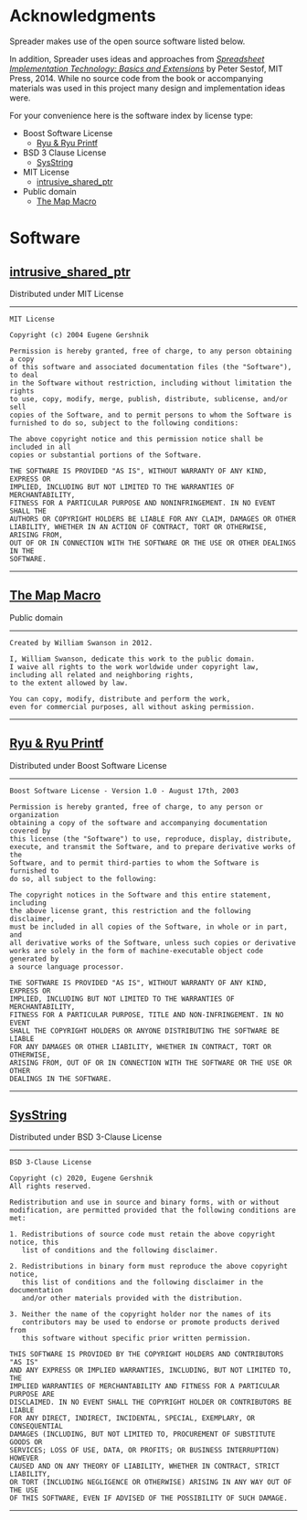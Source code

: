# Acknowledgments

Spreader makes use of the open source software listed below.

In addition, Spreader uses ideas and approaches from [_Spreadsheet Implementation Technology: Basics and Extensions_](https://www.amazon.com/Spreadsheet-Implementation-Technology-Basics-Extensions/dp/0262526646) by Peter Sestof, MIT Press, 2014. While no source code from the
book or accompanying materials was used in this project many design and implementation ideas were.


For your convenience here is the software index by license type:

* Boost Software License
  * [Ryu & Ryu Printf](#ryu-&-ryu-printf)
* BSD 3 Clause License
  * [SysString](#sysstring)
* MIT License
  * [intrusive_shared_ptr](#intrusive_shared_ptr)
* Public domain
  * [The Map Macro](#the-map-macro)


# Software

## [intrusive_shared_ptr](https://github.com/gershnik/intrusive_shared_ptr)

Distributed under MIT License

----
```
MIT License

Copyright (c) 2004 Eugene Gershnik

Permission is hereby granted, free of charge, to any person obtaining a copy
of this software and associated documentation files (the "Software"), to deal
in the Software without restriction, including without limitation the rights
to use, copy, modify, merge, publish, distribute, sublicense, and/or sell
copies of the Software, and to permit persons to whom the Software is
furnished to do so, subject to the following conditions:

The above copyright notice and this permission notice shall be included in all
copies or substantial portions of the Software.

THE SOFTWARE IS PROVIDED "AS IS", WITHOUT WARRANTY OF ANY KIND, EXPRESS OR
IMPLIED, INCLUDING BUT NOT LIMITED TO THE WARRANTIES OF MERCHANTABILITY,
FITNESS FOR A PARTICULAR PURPOSE AND NONINFRINGEMENT. IN NO EVENT SHALL THE
AUTHORS OR COPYRIGHT HOLDERS BE LIABLE FOR ANY CLAIM, DAMAGES OR OTHER
LIABILITY, WHETHER IN AN ACTION OF CONTRACT, TORT OR OTHERWISE, ARISING FROM,
OUT OF OR IN CONNECTION WITH THE SOFTWARE OR THE USE OR OTHER DEALINGS IN THE
SOFTWARE.
```
---

## [The Map Macro](https://github.com/swansontec/map-macro)

Public domain

---
```
Created by William Swanson in 2012.

I, William Swanson, dedicate this work to the public domain.
I waive all rights to the work worldwide under copyright law,
including all related and neighboring rights,
to the extent allowed by law.

You can copy, modify, distribute and perform the work,
even for commercial purposes, all without asking permission.
```
---

## [Ryu & Ryu Printf](https://github.com/ulfjack/ryu)

Distributed under Boost Software License

----
```
Boost Software License - Version 1.0 - August 17th, 2003

Permission is hereby granted, free of charge, to any person or organization
obtaining a copy of the software and accompanying documentation covered by
this license (the "Software") to use, reproduce, display, distribute,
execute, and transmit the Software, and to prepare derivative works of the
Software, and to permit third-parties to whom the Software is furnished to
do so, all subject to the following:

The copyright notices in the Software and this entire statement, including
the above license grant, this restriction and the following disclaimer,
must be included in all copies of the Software, in whole or in part, and
all derivative works of the Software, unless such copies or derivative
works are solely in the form of machine-executable object code generated by
a source language processor.

THE SOFTWARE IS PROVIDED "AS IS", WITHOUT WARRANTY OF ANY KIND, EXPRESS OR
IMPLIED, INCLUDING BUT NOT LIMITED TO THE WARRANTIES OF MERCHANTABILITY,
FITNESS FOR A PARTICULAR PURPOSE, TITLE AND NON-INFRINGEMENT. IN NO EVENT
SHALL THE COPYRIGHT HOLDERS OR ANYONE DISTRIBUTING THE SOFTWARE BE LIABLE
FOR ANY DAMAGES OR OTHER LIABILITY, WHETHER IN CONTRACT, TORT OR OTHERWISE,
ARISING FROM, OUT OF OR IN CONNECTION WITH THE SOFTWARE OR THE USE OR OTHER
DEALINGS IN THE SOFTWARE.
```
----


## [SysString](https://github.com/gershnik/sys_string)

Distributed under BSD 3-Clause License

----
```
BSD 3-Clause License

Copyright (c) 2020, Eugene Gershnik
All rights reserved.

Redistribution and use in source and binary forms, with or without
modification, are permitted provided that the following conditions are met:

1. Redistributions of source code must retain the above copyright notice, this
   list of conditions and the following disclaimer.

2. Redistributions in binary form must reproduce the above copyright notice,
   this list of conditions and the following disclaimer in the documentation
   and/or other materials provided with the distribution.

3. Neither the name of the copyright holder nor the names of its
   contributors may be used to endorse or promote products derived from
   this software without specific prior written permission.

THIS SOFTWARE IS PROVIDED BY THE COPYRIGHT HOLDERS AND CONTRIBUTORS "AS IS"
AND ANY EXPRESS OR IMPLIED WARRANTIES, INCLUDING, BUT NOT LIMITED TO, THE
IMPLIED WARRANTIES OF MERCHANTABILITY AND FITNESS FOR A PARTICULAR PURPOSE ARE
DISCLAIMED. IN NO EVENT SHALL THE COPYRIGHT HOLDER OR CONTRIBUTORS BE LIABLE
FOR ANY DIRECT, INDIRECT, INCIDENTAL, SPECIAL, EXEMPLARY, OR CONSEQUENTIAL
DAMAGES (INCLUDING, BUT NOT LIMITED TO, PROCUREMENT OF SUBSTITUTE GOODS OR
SERVICES; LOSS OF USE, DATA, OR PROFITS; OR BUSINESS INTERRUPTION) HOWEVER
CAUSED AND ON ANY THEORY OF LIABILITY, WHETHER IN CONTRACT, STRICT LIABILITY,
OR TORT (INCLUDING NEGLIGENCE OR OTHERWISE) ARISING IN ANY WAY OUT OF THE USE
OF THIS SOFTWARE, EVEN IF ADVISED OF THE POSSIBILITY OF SUCH DAMAGE.
```
----






